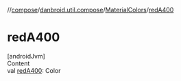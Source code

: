 //[compose](../../../index.md)/[danbroid.util.compose](../index.md)/[MaterialColors](index.md)/[redA400](red-a400.md)



# redA400  
[androidJvm]  
Content  
val [redA400](red-a400.md): Color  



